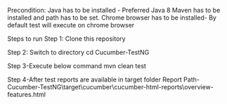 Precondition:
Java has to be installed - Preferred Java 8
Maven has to be installed and path has to be set.
Chrome browser has to be installed- By default test will execute on chrome browser

Steps to run 
Step 1: Clone this repository

Step 2: Switch to directory
cd Cucumber-TestNG

Step 3-Execute below command
mvn clean test

Step 4-After test reports are available in target folder
Report Path- Cucumber-TestNG\target\cucumber\cucumber-html-reports\overview-features.html
